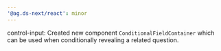 ```yaml
---
'@ag.ds-next/react': minor
---
```


control-input: Created new component `ConditionalFieldContainer` which can be used when conditionally revealing a related question.
